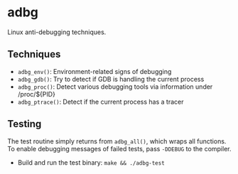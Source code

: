 adbg
====
Linux anti-debugging techniques.


Techniques
----------
- `adbg_env()`: Environment-related signs of debugging
- `adbg_gdb()`: Try to detect if GDB is handling the current process
- `adbg_proc()`: Detect various debugging tools via information under /proc/${PID}
- `adbg_ptrace()`: Detect if the current process has a tracer


Testing
-------
The test routine simply returns from `adbg_all()`, which wraps all functions. To enable debugging messages of failed tests, pass `-DDEBUG` to the compiler.

- Build and run the test binary:
`make && ./adbg-test`
